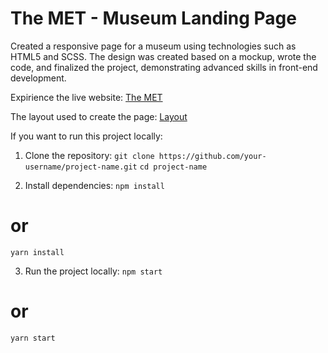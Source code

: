 # The MET - Museum Landing Page
Created a responsive page for a museum using technologies such as HTML5 and SCSS. The design was created based on a mockup, wrote the code, and finalized the project, demonstrating advanced skills in front-end development.

Expirience the live website: [The MET](https://AARON-FOX.github.io/Landing-page-project/)

The layout used to create the page: [Layout](https://www.figma.com/design/lSR1m42L9YwzQwzzxKwHpw/THE-MET?node-id=8590-29&p=f&t=EJ5u8l0SYVtyCAsU-0)

If you want to run this project locally:

1. Clone the repository:
`git clone https://github.com/your-username/project-name.git`
`cd project-name`

2. Install dependencies:
`npm install`
# or
`yarn install`

3. Run the project locally:
`npm start`
# or
`yarn start`
